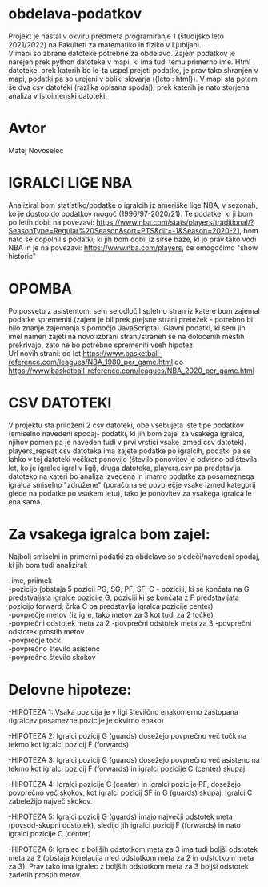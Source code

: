 # obdelava-podatkov
Projekt je nastal v okviru predmeta programiranje 1 (študijsko leto 2021/2022) na Fakulteti za matematiko in fiziko v Ljubljani.<br>
V mapi so zbrane datoteke potrebne za obdelavo. Zajem podatkov je narejen prek python datoteke v mapi, ki ima tudi temu primerno ime. Html datoteke, prek katerih bo le-ta uspel prejeti podatke, je prav tako shranjen v mapi, podatki pa so urejeni v obliki slovarja ({leto : html}). V mapi sta potem še dva csv datoteki (razlika opisana spodaj), prek katerih je nato storjena analiza v istoimenski datoteki.

# Avtor 
Matej Novoselec

# IGRALCI LIGE NBA
Analiziral bom statistiko/podatke o igralcih iz ameriške lige NBA, v sezonah, ko je dostop do podatkov mogoč (1996/97-2020/21). Te podatke, ki ji bom po letih dobil na povezavi: https://www.nba.com/stats/players/traditional/?SeasonType=Regular%20Season&sort=PTS&dir=-1&Season=2020-21, bom nato še dopolnil s podatki, ki jih bom dobil iz širše baze, ki jo prav tako vodi NBA in je na povezavi: https://www.nba.com/players, če omogočimo "show historic"

# OPOMBA
Po posvetu z asistentom, sem se odločil spletno stran iz katere bom zajemal podatke spremeniti (zajem je bil prek prejsne strani pretežek - potrebno bi bilo znanje zajemanja s pomočjo JavaScripta). Glavni podatki, ki sem jih imel namen zajeti na novo izbrani strani/straneh se na določenih mestih prekrivajo, zato ne bo potrebno spremeniti vseh hipotez. <br>
Url novih strani: od let https://www.basketball-reference.com/leagues/NBA_1980_per_game.html do https://www.basketball-reference.com/leagues/NBA_2020_per_game.html<br>

# CSV DATOTEKI
V projektu sta priloženi 2 csv datoteki, obe vsebujeta iste tipe podatkov (smiselno navedeni spodaj- podatki, ki jih bom zajel za vsakega igralca, njihov pomen pa je naveden tudi v prvi vrstici vsake izmed csv datotek).<br>
players_repeat.csv datoteka ima zajete podatke po igralcih, podatki pa se lahko v tej datoteki večkrat ponovijo (število ponovitev je odvisno od števila let, ko je igralec igral v ligi), druga datoteka, players.csv pa predstavlja datoteko na kateri bo analiza izvedena in imamo podatke za posameznega igralca smiselno "združene" (poračuna se povprečje vsake izmed kategorij glede na podatke po vsakem letu), tako je ponovitev za vsakega igralca le ena sama.

# Za vsakega igralca bom zajel:
Najbolj smiselni in primerni podatki za obdelavo so sledeči/navedeni spodaj, ki jih bom tudi analiziral: <br>

-ime, priimek<br>
-pozicijo (obstaja 5 pozicij PG, SG, PF, SF, C - poziciji, ki se končata na G predstvaljata igralce pozicije G, poziciji ki se končata z F predstavljata pozicijo forward, črka C pa predstavlja igralca pozicije center)<br>
-povprečje metov (iz igre, tako metov za 3 kot tudi za 2 točke)<br>
-povprečni odstotek meta za 2
-povprečni odstotek meta za 3
-povprečni odstotek prostih metov<br>
-povprečje točk<br>
-povprečno število asistenc<br>
-povprečno število skokov

# Delovne hipoteze:
-HIPOTEZA 1: Vsaka pozicija je v ligi številčno enakomerno zastopana (igralcev posamezne pozicije je okvirno enako)<br>

-HIPOTEZA 2: Igralci pozicij G (guards) dosežejo povprečno več točk na tekmo kot igralci pozicij F (forwards)<br>

-HIPOTEZA 3: Igralci pozicij G (guards) dosežejo povprečno več asistenc na tekmo kot igralci pozicij F (forwards) in igralci pozicije C (center) skupaj<br>

-HIPOTEZA 4: Igralci pozicije C (center) in igralci pozicije PF, dosežejo povprečno več skokov, kot igralci pozicij SF in G (guards) skupaj. Igralci C zabeležijo največ skokov.<br>

-HIPOTEZA 5: Igralci pozicij G (guards) imajo največji odstotek meta (povsod-skupni odstotek), sledijo jih igralci pozicij F (forwards) in nato igralci pozicije C (center)<br>

-HIPOTEZA 6: Igralec z boljših odstotkom meta za 3 ima tudi boljši odstotek meta za 2 (obstaja korelacija med odstotkom meta za 2 in odstotkom meta za 3). Prav tako ima igralec z boljših odstotkom meta za 3 boljši odstotek zadetih prostih metov.<br>
